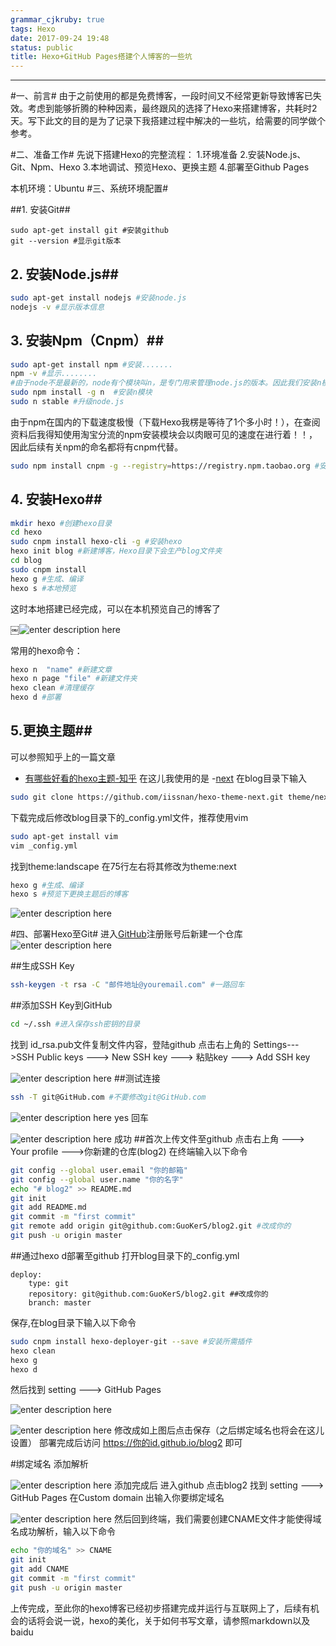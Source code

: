 ```yaml
---
grammar_cjkruby: true
tags: Hexo
date: 2017-09-24 19:48
status: public
title: Hexo+GitHub Pages搭建个人博客的一些坑
---
```


----------
#一、前言#
由于之前使用的都是免费博客，一段时间又不经常更新导致博客已失效。考虑到能够折腾的种种因素，最终跟风的选择了Hexo来搭建博客，共耗时2天。写下此文的目的是为了记录下我搭建过程中解决的一些坑，给需要的同学做个参考。


#二、准备工作#
先说下搭建Hexo的完整流程：
1.环境准备
2.安装Node.js、Git、Npm、Hexo
3.本地调试、预览Hexo、更换主题
4.部署至Github Pages

本机环境：Ubuntu 
#三、系统环境配置#

##1. 安装Git##

``` zsh?linenums
sudo apt-get install git #安装github
git --version #显示git版本
```
## 2. 安装Node.js##

``` zsh
sudo apt-get install nodejs #安装node.js
nodejs -v #显示版本信息
```

## 3. 安装Npm（Cnpm）##

``` zsh
sudo apt-get install npm #安装.......
npm -v #显示........
#由于node不是最新的，node有个模块叫n，是专门用来管理node.js的版本。因此我们安装n模块，然后升级node.js到最新稳定版，否则后导致后续的cnpm安装不成功
sudo npm install -g n  #安装n模块
sudo n stable #升级node.js
```
由于npm在国内的下载速度极慢（下载Hexo我楞是等待了1个多小时！），在查阅资料后我得知使用淘宝分流的npm安装模块会以肉眼可见的速度在进行着！！，因此后续有关npm的命名都将有cnpm代替。

``` zsh
sudo npm install cnpm -g --registry=https://registry.npm.taobao.org #安装cnpm
```

## 4. 安装Hexo##
 
``` zsh
mkdir hexo #创建hexo目录
cd hexo 
sudo cnpm install hexo-cli -g #安装hexo
hexo init blog #新建博客，Hexo目录下会生产blog文件夹
cd blog
sudo cnpm install 
hexo g #生成、编译
hexo s #本地预览 
```
这时本地搭建已经完成，可以在本机预览自己的博客了

￼![enter description here][1]

常用的hexo命令：

``` zsh
hexo n  "name" #新建文章
hexo n page "file" #新建文件夹
hexo clean #清理缓存
hexo d #部署
```
## 5.更换主题##
可以参照知乎上的一篇文章
- [有哪些好看的hexo主题-知乎](https://www.zhihu.com/question/24422335 "有哪些好看的hexo主题-知乎")
在这儿我使用的是
-[next](https://github.com/iissnan/hexo-theme-next "next")
在blog目录下输入
``` zsh
sudo git clone https://github.com/iissnan/hexo-theme-next.git theme/next
```
下载完成后修改blog目录下的_config.yml文件，推荐使用vim
``` zsh
sudo apt-get install vim
vim _config.yml
```
找到theme:landscape 在75行左右将其修改为theme:next

``` zsh
hexo g #生成、编译
hexo s #预览下更换主题后的博客
```

![enter description here][2]



#四、部署Hexo至Git#
进入[GitHub][3]注册账号后新建一个仓库
![enter description here][4]

##生成SSH Key 
```zsh
ssh-keygen -t rsa -C "邮件地址@youremail.com" #一路回车
``` 
##添加SSH Key到GitHub
```zsh
cd ~/.ssh #进入保存ssh密钥的目录
```
找到 id_rsa.pub文件复制文件内容，登陆github 点击右上角的 Settings--->SSH Public keys ---> New SSH key ---> 粘贴key ---> Add SSH key

![enter description here][5]
##测试连接
```zsh
ssh -T git@GitHub.com #不要修改git@GitHub.com
```

![enter description here][6]
yes 回车

![enter description here][7]
成功
##首次上传文件至github
点击右上角 ---> Your profile --->你新建的仓库(blog2) 
在终端输入以下命令
```zsh
git config --global user.email "你的邮箱"
git config --global user.name "你的名字"
echo "# blog2" >> README.md
git init
git add README.md
git commit -m "first commit"
git remote add origin git@github.com:GuoKerS/blog2.git #改成你的
git push -u origin master
```
##通过hexo d部署至github
打开blog目录下的_config.yml 
```
deploy:
    type: git
    repository: git@github.com:GuoKerS/blog2.git ##改成你的
    branch: master
```
保存,在blog目录下输入以下命令
```zsh
sudo cnpm install hexo-deployer-git --save #安装所需插件
hexo clean
hexo g
hexo d
```
然后找到 setting ---> GitHub Pages

![enter description here][8]


![enter description here][9]
修改成如上图后点击保存（之后绑定域名也将会在这儿设置）
部署完成后访问 https://你的id.github.io/blog2 即可

#绑定域名
添加解析

![enter description here][10]
添加完成后 进入github 点击blog2 找到 setting ---> GitHub Pages
在Custom domain 出输入你要绑定域名

![enter description here][11]
然后回到终端，我们需要创建CNAME文件才能使得域名成功解析，输入以下命令
```zsh
echo "你的域名" >> CNAME
git init
git add CNAME 
git commit -m "first commit"
git push -u origin master
```

上传完成，至此你的hexo博客已经初步搭建完成并运行与互联网上了，后续有机会的话将会说一说，hexo的美化，关于如何书写文章，请参照markdown以及baidu


  [1]: ./images/1506582186807.jpg
  [2]: ./images/1506582209370.jpg
  [3]: http://github.com
  [4]: http://owd8lsn77.bkt.clouddn.com//images/1505631092291.jpg
  [5]: ./images/1506582234868.jpg
  [6]: ./images/1506582242279.jpg
  [7]: ./images/1506582248572.jpg
  [8]: ./images/1506582284693.jpg
  [9]: ./images/1506582292040.jpg
  [10]: ./images/1506582305834.jpg
  [11]: ./images/1506582326678.jpg
  